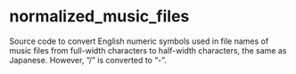 # normalized_music_files
Source code to convert English numeric symbols used in file names of music files from full-width characters to half-width characters, the same as Japanese.  However, “/” is converted to “-”.
